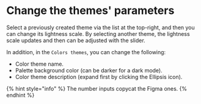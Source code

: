 # Change the themes' parameters

Select a previously created theme via the list at the top-right, and then you can change its lightness scale. By selecting another theme, the lightness scale updates and then can be adjusted with the slider.

In addition, in the `Colors themes`, you can change the following:

* Color theme name.
* Palette background color (can be darker for a dark mode).
* Color theme description (expand first by clicking the Ellipsis icon).

{% hint style="info" %}
The number inputs copycat the Figma ones.
{% endhint %}
